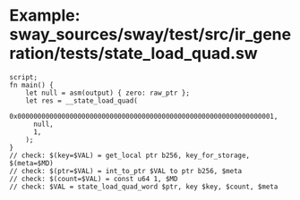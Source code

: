 # Example: sway_sources/sway/test/src/ir_generation/tests/state_load_quad.sw

```sway
script;
fn main() {
    let null = asm(output) { zero: raw_ptr };
    let res = __state_load_quad(
      0x0000000000000000000000000000000000000000000000000000000000000001,
      null,
      1,
    );
}
// check: $(key=$VAL) = get_local ptr b256, key_for_storage, $(meta=$MD)
// check: $(ptr=$VAL) = int_to_ptr $VAL to ptr b256, $meta
// check: $(count=$VAL) = const u64 1, $MD
// check: $VAL = state_load_quad_word $ptr, key $key, $count, $meta

```
